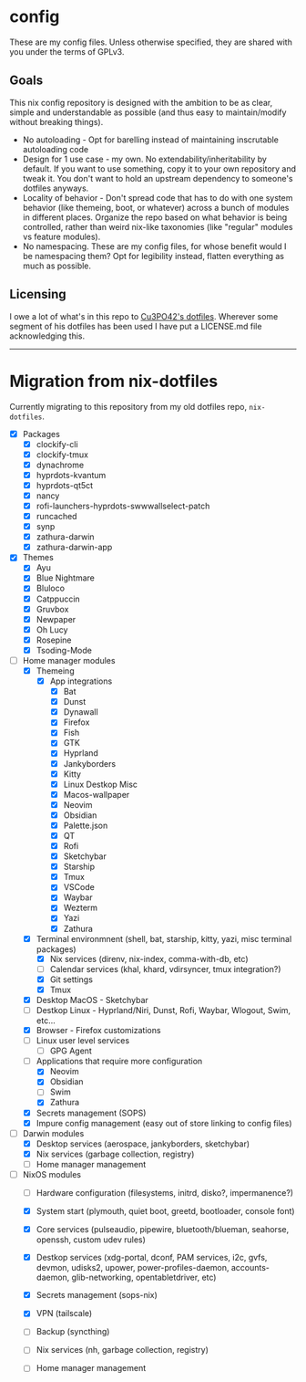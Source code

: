 # config

These are my config files. Unless otherwise specified, they are shared with you under the terms of GPLv3.

## Goals

This nix config repository is designed with the ambition to be as clear, simple and understandable as possible (and thus easy to maintain/modify without breaking things).

* No autoloading - Opt for barelling instead of maintaining inscrutable autoloading code
* Design for 1 use case - my own. No extendability/inheritability by default. If you want to use something, copy it to your own repository and tweak it. You don't want to hold an upstream dependency to someone's dotfiles anyways.
* Locality of behavior - Don't spread code that has to do with one system behavior (like themeing, boot, or whatever) across a bunch of modules in different places. Organize the repo based on what behavior is being controlled, rather than weird nix-like taxonomies (like "regular" modules vs feature modules).
* No namespacing. These are my config files, for whose benefit would I be namespacing them? Opt for legibility instead, flatten everything as much as possible.

## Licensing

I owe a lot of what's in this repo to [Cu3PO42's dotfiles](https://github.com/Cu3PO42/gleaming-glacier). Wherever some segment of his dotfiles has been used I have put a LICENSE.md file acknowledging this.

---

# Migration from nix-dotfiles

Currently migrating to this repository from my old dotfiles repo, `nix-dotfiles`.

- [x] Packages 
  - [x] clockify-cli
  - [x] clockify-tmux
  - [x] dynachrome
  - [x] hyprdots-kvantum
  - [x] hyprdots-qt5ct
  - [x] nancy
  - [x] rofi-launchers-hyprdots-swwwallselect-patch
  - [x] runcached
  - [x] synp
  - [x] zathura-darwin
  - [x] zathura-darwin-app
- [x] Themes
  - [x] Ayu
  - [x] Blue Nightmare
  - [x] Bluloco
  - [x] Catppuccin
  - [x] Gruvbox
  - [x] Newpaper
  - [x] Oh Lucy
  - [x] Rosepine
  - [x] Tsoding-Mode
- [ ] Home manager modules
  - [x] Themeing
    - [x] App integrations
      - [x] Bat
      - [x] Dunst
      - [x] Dynawall
      - [x] Firefox
      - [x] Fish
      - [x] GTK
      - [x] Hyprland
      - [x] Jankyborders
      - [x] Kitty
      - [x] Linux Destkop Misc
      - [x] Macos-wallpaper
      - [x] Neovim
      - [x] Obsidian
      - [x] Palette.json
      - [x] QT
      - [x] Rofi
      - [x] Sketchybar
      - [x] Starship
      - [x] Tmux
      - [x] VSCode
      - [x] Waybar
      - [x] Wezterm
      - [x] Yazi
      - [x] Zathura
  - [x] Terminal environmnent (shell, bat, starship, kitty, yazi, misc terminal packages)
    - [x] Nix services (direnv, nix-index, comma-with-db, etc)
    - [ ] Calendar services (khal, khard, vdirsyncer, tmux integration?)
    - [x] Git settings
    - [x] Tmux
  - [x] Desktop MacOS - Sketchybar
  - [ ] Destkop Linux - Hyprland/Niri, Dunst, Rofi, Waybar, Wlogout, Swim, etc...
  - [x] Browser - Firefox customizations
  - [ ] Linux user level services
    - [ ] GPG Agent
  - [ ] Applications that require more configuration
    - [x] Neovim
    - [x] Obsidian
    - [ ] Swim
    - [x] Zathura
  - [x] Secrets management (SOPS)
  - [x] Impure config management (easy out of store linking to config files)
- [ ] Darwin modules
  - [x] Desktop services (aerospace, jankyborders, sketchybar)
  - [x] Nix services (garbage collection, registry)
  - [ ] Home manager management
- [ ] NixOS modules
  - [ ] Hardware configuration (filesystems, initrd, disko?, impermanence?)
  - [x] System start (plymouth, quiet boot, greetd, bootloader, console font)
  - [x] Core services (pulseaudio, pipewire, bluetooth/blueman, seahorse, openssh, custom udev rules)
  - [x] Destkop services (xdg-portal, dconf, PAM services, i2c, gvfs, devmon, udisks2, upower, power-profiles-daemon, accounts-daemon, glib-networking, opentabletdriver, etc)
  - [x] Secrets management (sops-nix)
  - [x] VPN (tailscale)
  - [ ] Backup (syncthing)
  - [ ] Nix services (nh, garbage collection, registry)
  - [ ] Home manager management





